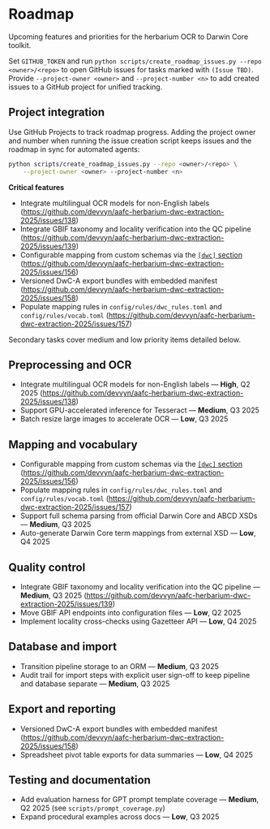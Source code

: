 # Roadmap

Upcoming features and priorities for the herbarium OCR to Darwin Core toolkit.

Set `GITHUB_TOKEN` and run `python scripts/create_roadmap_issues.py --repo <owner>/<repo>` to open GitHub issues for tasks marked with `(Issue TBD)`.
Provide `--project-owner <owner>` and `--project-number <n>` to add created issues to a GitHub project for unified tracking.

## Project integration

Use GitHub Projects to track roadmap progress. Adding the project owner and
number when running the issue creation script keeps issues and the roadmap in
sync for automated agents:

```bash
python scripts/create_roadmap_issues.py --repo <owner>/<repo> \
    --project-owner <owner> --project-number <n>
```

**Critical features**
- Integrate multilingual OCR models for non-English labels (https://github.com/devvyn/aafc-herbarium-dwc-extraction-2025/issues/138)
- Integrate GBIF taxonomy and locality verification into the QC pipeline (https://github.com/devvyn/aafc-herbarium-dwc-extraction-2025/issues/139)
- Configurable mapping from custom schemas via the [`[dwc]` section](configuration.md) (https://github.com/devvyn/aafc-herbarium-dwc-extraction-2025/issues/156)
- Versioned DwC-A export bundles with embedded manifest (https://github.com/devvyn/aafc-herbarium-dwc-extraction-2025/issues/158)
- Populate mapping rules in `config/rules/dwc_rules.toml` and `config/rules/vocab.toml` (https://github.com/devvyn/aafc-herbarium-dwc-extraction-2025/issues/157)

Secondary tasks cover medium and low priority items detailed below.

## Preprocessing and OCR

- Integrate multilingual OCR models for non-English labels — **High**, Q2 2025 (https://github.com/devvyn/aafc-herbarium-dwc-extraction-2025/issues/138)
- Support GPU-accelerated inference for Tesseract — **Medium**, Q3 2025
- Batch resize large images to accelerate OCR — **Low**, Q3 2025

## Mapping and vocabulary

- Configurable mapping from custom schemas via the [`[dwc]` section](configuration.md) (https://github.com/devvyn/aafc-herbarium-dwc-extraction-2025/issues/156)
- Populate mapping rules in `config/rules/dwc_rules.toml` and `config/rules/vocab.toml` (https://github.com/devvyn/aafc-herbarium-dwc-extraction-2025/issues/157)
- Support full schema parsing from official Darwin Core and ABCD XSDs — **Medium**, Q3 2025
- Auto-generate Darwin Core term mappings from external XSD — **Low**, Q4 2025

## Quality control

- Integrate GBIF taxonomy and locality verification into the QC pipeline — **Medium**, Q3 2025 (https://github.com/devvyn/aafc-herbarium-dwc-extraction-2025/issues/139)
- Move GBIF API endpoints into configuration files — **Low**, Q2 2025
- Implement locality cross-checks using Gazetteer API — **Low**, Q4 2025

## Database and import

- Transition pipeline storage to an ORM — **Medium**, Q3 2025
- Audit trail for import steps with explicit user sign-off to keep pipeline and database separate — **Medium**, Q3 2025

## Export and reporting

- Versioned DwC-A export bundles with embedded manifest (https://github.com/devvyn/aafc-herbarium-dwc-extraction-2025/issues/158)
- Spreadsheet pivot table exports for data summaries — **Low**, Q4 2025

## Testing and documentation

- Add evaluation harness for GPT prompt template coverage — **Medium**, Q2 2025 (see `scripts/prompt_coverage.py`)
- Expand procedural examples across docs — **Low**, Q3 2025
